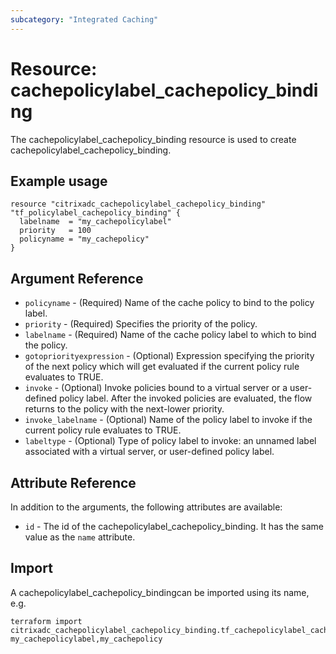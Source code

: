 ```yaml
---
subcategory: "Integrated Caching"
---
```


# Resource: cachepolicylabel_cachepolicy_binding

The cachepolicylabel_cachepolicy_binding resource is used to create cachepolicylabel_cachepolicy_binding.


## Example usage

```hcl
resource "citrixadc_cachepolicylabel_cachepolicy_binding" "tf_policylabel_cachepolicy_binding" {
  labelname  = "my_cachepolicylabel"
  priority   = 100
  policyname = "my_cachepolicy"
}
```


## Argument Reference

* `policyname` - (Required) Name of the cache policy to bind to the policy label.
* `priority` - (Required) Specifies the priority of the policy.
* `labelname` - (Required) Name of the cache policy label to which to bind the policy.
* `gotopriorityexpression` - (Optional) Expression specifying the priority of the next policy which will get evaluated if the current policy rule evaluates to TRUE.
* `invoke` - (Optional) Invoke policies bound to a virtual server or a user-defined policy label. After the invoked policies are evaluated, the flow returns to the policy with the next-lower priority.
* `invoke_labelname` - (Optional) Name of the policy label to invoke if the current policy rule evaluates to TRUE.
* `labeltype` - (Optional) Type of policy label to invoke: an unnamed label associated with a virtual server, or user-defined policy label.


## Attribute Reference

In addition to the arguments, the following attributes are available:

* `id` - The id of the cachepolicylabel_cachepolicy_binding. It has the same value as the `name` attribute.


## Import

A cachepolicylabel_cachepolicy_bindingcan be imported using its name, e.g.

```shell
terraform import citrixadc_cachepolicylabel_cachepolicy_binding.tf_cachepolicylabel_cachepolicy_binding my_cachepolicylabel,my_cachepolicy
```

